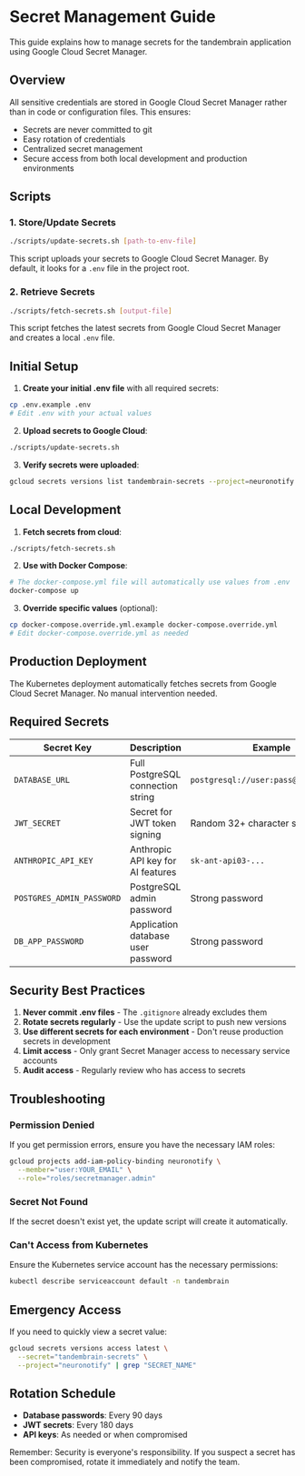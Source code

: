 # Secret Management Guide

This guide explains how to manage secrets for the tandembrain application using Google Cloud Secret Manager.

## Overview

All sensitive credentials are stored in Google Cloud Secret Manager rather than in code or configuration files. This ensures:
- Secrets are never committed to git
- Easy rotation of credentials
- Centralized secret management
- Secure access from both local development and production environments

## Scripts

### 1. Store/Update Secrets
```bash
./scripts/update-secrets.sh [path-to-env-file]
```

This script uploads your secrets to Google Cloud Secret Manager. By default, it looks for a `.env` file in the project root.

### 2. Retrieve Secrets
```bash
./scripts/fetch-secrets.sh [output-file]
```

This script fetches the latest secrets from Google Cloud Secret Manager and creates a local `.env` file.

## Initial Setup

1. **Create your initial .env file** with all required secrets:
```bash
cp .env.example .env
# Edit .env with your actual values
```

2. **Upload secrets to Google Cloud**:
```bash
./scripts/update-secrets.sh
```

3. **Verify secrets were uploaded**:
```bash
gcloud secrets versions list tandembrain-secrets --project=neuronotify
```

## Local Development

1. **Fetch secrets from cloud**:
```bash
./scripts/fetch-secrets.sh
```

2. **Use with Docker Compose**:
```bash
# The docker-compose.yml file will automatically use values from .env
docker-compose up
```

3. **Override specific values** (optional):
```bash
cp docker-compose.override.yml.example docker-compose.override.yml
# Edit docker-compose.override.yml as needed
```

## Production Deployment

The Kubernetes deployment automatically fetches secrets from Google Cloud Secret Manager. No manual intervention needed.

## Required Secrets

| Secret Key | Description | Example |
|------------|-------------|---------|
| `DATABASE_URL` | Full PostgreSQL connection string | `postgresql://user:pass@host:5432/db` |
| `JWT_SECRET` | Secret for JWT token signing | Random 32+ character string |
| `ANTHROPIC_API_KEY` | Anthropic API key for AI features | `sk-ant-api03-...` |
| `POSTGRES_ADMIN_PASSWORD` | PostgreSQL admin password | Strong password |
| `DB_APP_PASSWORD` | Application database user password | Strong password |

## Security Best Practices

1. **Never commit .env files** - The `.gitignore` already excludes them
2. **Rotate secrets regularly** - Use the update script to push new versions
3. **Use different secrets for each environment** - Don't reuse production secrets in development
4. **Limit access** - Only grant Secret Manager access to necessary service accounts
5. **Audit access** - Regularly review who has access to secrets

## Troubleshooting

### Permission Denied
If you get permission errors, ensure you have the necessary IAM roles:
```bash
gcloud projects add-iam-policy-binding neuronotify \
  --member="user:YOUR_EMAIL" \
  --role="roles/secretmanager.admin"
```

### Secret Not Found
If the secret doesn't exist yet, the update script will create it automatically.

### Can't Access from Kubernetes
Ensure the Kubernetes service account has the necessary permissions:
```bash
kubectl describe serviceaccount default -n tandembrain
```

## Emergency Access

If you need to quickly view a secret value:
```bash
gcloud secrets versions access latest \
  --secret="tandembrain-secrets" \
  --project="neuronotify" | grep "SECRET_NAME"
```

## Rotation Schedule

- **Database passwords**: Every 90 days
- **JWT secrets**: Every 180 days
- **API keys**: As needed or when compromised

Remember: Security is everyone's responsibility. If you suspect a secret has been compromised, rotate it immediately and notify the team.